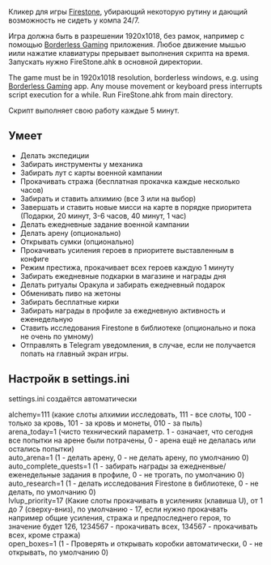 Кликер для игры [Firestone](https://store.steampowered.com/app/1013320/Firestone/), убирающий некоторую рутину и дающий возможность не сидеть у компа 24/7.

Игра должна быть в разрешении 1920x1018, без рамок, например с помощью [Borderless Gaming](https://github.com/Codeusa/Borderless-Gaming/releases) приложения.
Любое движение мышью иили нажатие клавиатуры прерывает выполнения скрипта на время.
Запускать нужно FireStone.ahk в основной директории.

The game must be in 1920x1018 resolution, borderless windows, e.g. using [Borderless Gaming](https://github.com/Codeusa/Borderless-Gaming/releases) app.
Any mouse movement or keyboard press interrupts script execution for a while.
Run FireStone.ahk from main directory.

Скрипт выполняет свою работу каждые 5 минут.

## Умеет
* Делать экспедиции
* Забирать инструменты у механика
* Забирать лут с карты военной кампании
* Прокачивать стража (бесплатная прокачка каждые несколько часов)
* Забирать и ставить алхимию (все 3 или на выбор)
* Завершать и ставить новые мисси на карте в порядке приоритета (Подарки, 20 минут, 3-6 часов, 40 минут, 1 час)
* Делать ежедневные задание военной кампании
* Делать арену (опционально)
* Открывать сумки (опционально)
* Прокачивать усиления героев в приоритете выставленным в конфиге
* Режим престижа, прокачивает всех героев каждую 1 минуту
* Забирать ежедневные подкарки в магазине и награды дня
* Делать ритуалы Оракула и забирать ежедневный подарок
* Обменивать пиво на жетоны
* Забирать бесплатные кирки
* Забирать награды в профиле за ежедневную активность и еженедельную
* Ставить исследования Firestone в библиотеке (опционально и пока не очень по умному)
* Отправлять в Telegram уведомления, в случае, если не получается попать на главный экран игры.

## Настройк в settings.ini
settings.ini создаётся автоматически

alchemy=111 (какие слоты алхимии исследовать, 111 - все слоты, 100 - только за кровь, 101 - за кровь и монеты, 010 - за пыль)  
arena_today=1 (чисто технический параметр. 1 - означает, что сегодня все попытки на арене были потрачены, 0 - арена ещё не делалась или остались попытки)  
auto_arena=1 (1 - делать арену, 0 - не делать арену, по умолчанию 0)  
auto_complete_quests=1 (1 - забирать награды за ежедненвые/еженедельные задания в профиле, 0 - не трогать, по умолчанию 0)  
auto_research=1 (1 - делать исследования Firestone в библиотеке, 0 - не делать, по умолчанию 0)  
lvlup_priority=17 (Какие слоты прокачивать в усилениях (клавиша U), от 1 до 7 (сверху-вниз), по умолчанию - 17, если нужно прокачвать например общие усиления, стража и предпоследнего героя, то значение будет 126, 1234567 - прокачивать всех, 134567 - прокачивать всех, кроме стража)  
open_boxes=1 (1 - Проверять и открывать коробки автоматически, 0 - не открывать, по умолчанию 0)  
